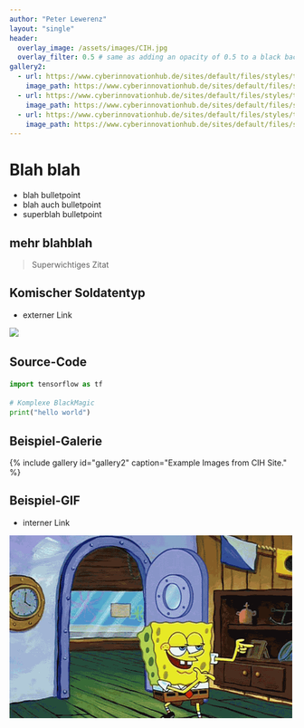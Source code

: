 ```yaml
---
author: "Peter Lewerenz"
layout: "single"
header:
  overlay_image: /assets/images/CIH.jpg
  overlay_filter: 0.5 # same as adding an opacity of 0.5 to a black background
gallery2:
  - url: https://www.cyberinnovationhub.de/sites/default/files/styles/teaser_2x/public/2019-01/community_3_resized.jpg
    image_path: https://www.cyberinnovationhub.de/sites/default/files/styles/teaser_2x/public/2019-01/community_3_resized.jpg
  - url: https://www.cyberinnovationhub.de/sites/default/files/styles/teaser_2x/public/2019-01/nkf2.jpg
    image_path: https://www.cyberinnovationhub.de/sites/default/files/styles/teaser_2x/public/2019-01/nkf2.jpg
  - url: https://www.cyberinnovationhub.de/sites/default/files/styles/teaser_2x/public/2018-12/jury_neu_resized.jpg
    image_path: https://www.cyberinnovationhub.de/sites/default/files/styles/teaser_2x/public/2018-12/jury_neu_resized.jpg
---
```



# Blah blah

  * blah bulletpoint
  * blah auch bulletpoint
  * superblah bulletpoint

## mehr blahblah

> Superwichtiges Zitat

## Komischer Soldatentyp

  * externer Link

![](https://github.com/peterleavescih/peterleavescih.github.io/raw/main/75446841.jpeg)


## Source-Code

```python
import tensorflow as tf

# Komplexe BlackMagic
print("hello world")
```


## Beispiel-Galerie

{% include gallery id="gallery2" caption="Example Images from CIH Site." %}

## Beispiel-GIF

  * interner Link

![](/assets/images/spongebob.gif) 
